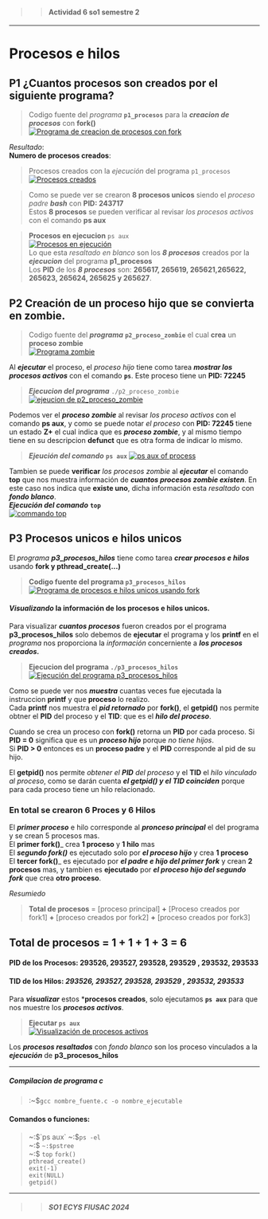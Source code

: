 >> #### Actividad 6 so1 semestre 2
-----
# Procesos e hilos

## P1 ¿Cuantos procesos son creados por el siguiente programa?  

> Codigo fuente del _programa_ **`p1_procesos`** para la ___creacion de procesos___ con __fork()__  
[![Programa de creacion de procesos con fork](https://i.postimg.cc/rmTqY3gL/Screenshot-from-2024-09-13-14-26-26.png)](https://postimg.cc/VS7yJ737)  



_Resultado_:  
**Numero de procesos creados**:  

> Procesos creados con la _ejecución_ del programa `p1_procesos`  
[![Procesos creados](https://i.postimg.cc/nzGW2c3q/Screenshot-from-2024-09-13-14-33-24.png)](https://postimg.cc/gXr4kdF0)

> Como se puede ver se crearon __8 procesos unicos__ siendo el _proceso padre_ ___bash___ con **PID: 243717**  
Estos __8 procesos__ se pueden verificar al revisar _los procesos activos_ con el comando __ps aux__  

> **Procesos en ejecucion** `ps aux`  
[![Procesos en ejecución](https://i.postimg.cc/6qWtBP7x/Screenshot-from-2024-09-13-14-30-15.png)](https://postimg.cc/47Sr5BbW)   
Lo que esta _resaltado en blanco_ son los ___8 procesos___ creados por la ___ejecucion___ del programa __p1_procesos__  
Los __PID__ de los ___8 procesos___ son: **265617, 265619, 265621,265622, 265623, 265624, 265625 y 265627**.   


>>  


## P2 Creación de un proceso hijo que se convierta en zombie.  

> Codigo fuente del ___programa___ **`p2_proceso_zombie`** el cual __crea__ un __proceso zombie__     
[![Programa zombie](https://i.postimg.cc/MHGJFRkx/Screenshot-from-2024-09-12-23-44-44.png)](https://postimg.cc/R62Y3WVb)


Al ___ejecutar___ el proceso, el _proceso hijo_ tiene como tarea ___mostrar los procesos activos___ con el comando **`ps`**. Este proceso tiene un **PID: 72245**   
> ***Ejecucion del programa*** `./p2_proceso_zombie`     
[![ejeucion de p2_proceso_zombie](https://i.postimg.cc/jSzbFRW8/Screenshot-from-2024-09-12-23-29-27.png)](https://postimg.cc/9DFK45YT)


Podemos ver el ___proceso zombie___ al revisar _los proceso activos_ con el comando __ps aux__, y como se puede notar _el proceso_ con **PID: 72245** tiene un estado **Z+** el cual indica que es ___proceso zombie___, y al mismo tiempo tiene en su descripcion __defunct__ que es otra forma de indicar lo mismo.  
> ___Ejeución del comando___ **`ps aux`**
[![ps aux of process](https://i.postimg.cc/5t7wddTz/Screenshot-from-2024-09-12-23-28-44.png)](https://postimg.cc/NyXymVgG)


Tambien se puede **verificar** _los procesos zombie_ al ***ejecutar*** el comando __top__   que nos muestra información de ___cuantos procesos zombie existen___. En este caso nos indica que **existe uno**, dicha información esta _resaltado_ con ___fondo blanco___.  
___Ejecución del comando___ **`top`**  
[![commando top](https://i.postimg.cc/L5XPxyNT/Screenshot-from-2024-09-12-23-43-25.png)](https://postimg.cc/ftGkLv4t)

>>  


## P3 Procesos unicos e hilos unicos

El _programa_ ___p3_procesos_hilos___ tiene como tarea ___crear procesos e hilos___ usando **fork y pthread_create(...)**    

> __Codigo fuente del programa `p3_procesos_hilos`__  
[![Programa de procesos e hilos unicos usando fork](https://i.postimg.cc/MHMFY7X4/Screenshot-from-2024-09-13-13-18-33.png)](https://postimg.cc/n9x2FQ4Y)


#### _Visualizando_ la información de los procesos e hilos unicos.   
Para visualizar ___cuantos procesos___ fueron creados por el programa **p3_procesos_hilos** solo debemos de __ejecutar__ el programa y los __printf__ en el _programa_ nos proporciona la _información_ concerniente a ___los procesos creados.___  


> **Ejecucion del programa  `./p3_procesos_hilos`**    
[![Ejecución del programa p3_procesos_hilos](https://i.postimg.cc/zG7Q3LKs/Screenshot-from-2024-09-13-15-31-13.png)](https://postimg.cc/k2Vspgjs)  

Como se puede ver nos ___muestra___ cuantas veces fue ejecutada la instruccion __printf__ y que __proceso__ lo realizo.  
Cada __printf__ nos muestra el ___pid retornado___ por __fork()__, el __getpid()__ nos permite obtner  el __PID__ del proceso y el  __TID__: que es el ___hilo del proceso___.  

Cuando se crea un proceso con __fork()__ retorna un __PID__ por cada proceso. Si **PID = 0**  significa que es un ___proceso hijo___ porque _no tiene hijos_.  
Si  **PID > 0** entonces es un __proceso padre__  y el  __PID__ corresponde al pid de su  hijo.  

El __getpid()__ nos permite _obtener el **PID** del proceso_  y el __TID__ el _hilo vinculado al  proceso_, como se darán cuenta  ___el getpid() y el TID coinciden___ porque para cada proceso tiene un hilo relacionado.   

### En total se crearon  __6 Proces__ y  __6 Hilos__ 
El ___primer proceso___ e hilo corresponde al ___pronceso principal___ el del programa y se crean 5 procesos mas.  
El __primer  fork()___ crea **1 proceso** y  **1 hilo** mas   
El ___segundo fork()___ es ejecutado solo por ___el proceso hijo___  y crea **1 proceso**       
El __tercer fork()___ es ejecutado por ___el padre e hijo del primer fork___ y crean **2 procesos** mas, y tambien es __ejecutado__ por ___el proceso hijo del segundo fork___ que crea **otro proceso**.   

_Resumiedo_   
> __Total de procesos__ = [proceso principal] __+__ [Proceso creados por fork1] __+__ [proceso creados por fork2] __+__ [proceso creados por fork3]  

##  Total de procesos = 1 + 1 + 1 + 3 = **6** 

####  PID de los Procesos: **293526,  293527, 293528, 293529 , 293532, 293533** 
####  TID de los Hilos:  ___293526,  293527, 293528, 293529 , 293532, 293533___ 


Para ___visualizar___ estos ***procesos creados**, solo ejecutamos **`ps aux`** para que nos muestre los ___procesos activos___.  

> **Ejecutar `ps aux`**  
  [![Visualización de procesos activos](https://i.postimg.cc/rydCrdXB/Screenshot-from-2024-09-13-15-32-53.png)](https://postimg.cc/NLcHhj0D)   

Los ___procesos resaltados___ con *fondo blanco* son los proceso vinculados a la ___ejecución___ de  **p3_procesos_hilos**  




-----  


##### Compilacion de programa c 
> :~$`gcc nombre_fuente.c -o nombre_ejecutable`


#### Comandos o funciones:
> ~:$`ps aux`  
 ~:$`ps -el`  
 ~:$ `~:$pstree`  
 ~:$ `top` 
 `fork()`  
 `pthread_create()`  
 `exit(-1)`   
 `exit(NULL)`  
 `getpid()`  


___  

>> ##### _SO1 ECYS FIUSAC 2024_  

